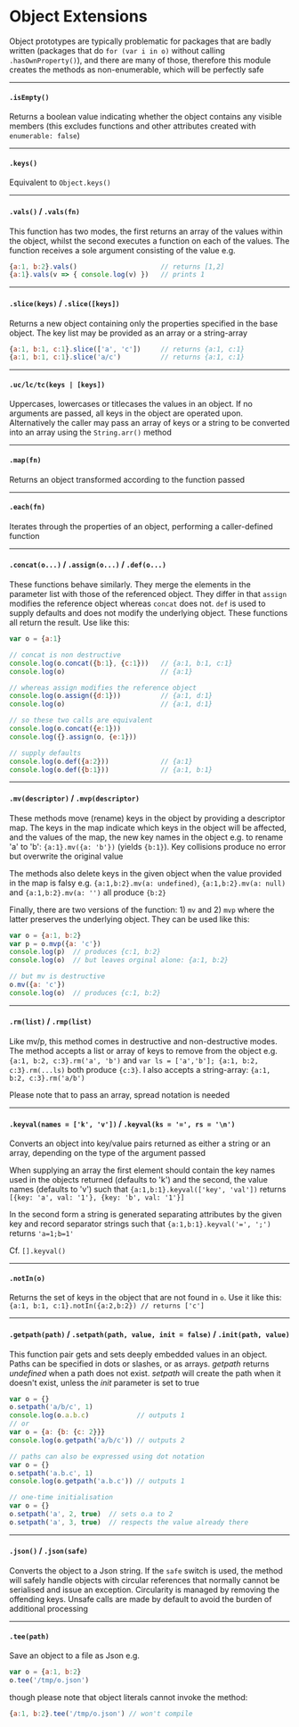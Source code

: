 # Object Extensions

Object prototypes are typically problematic for packages that are badly written (packages that do 
`for (var i in o)` without calling `.hasOwnProperty()`), and there are many of those, therefore 
this module creates the methods as non-enumerable, which will be perfectly safe

<hr>

#### `.isEmpty()`

Returns a boolean value indicating whether the object contains any visible members (this excludes
functions and other attributes created with `enumerable: false`)

<hr>

#### `.keys()`

Equivalent to `Object.keys()`

<hr>

#### `.vals()` / `.vals(fn)`

This function has two modes, the first returns an array of the values within the object,
whilst the second executes a function on each of the values.  The function receives
a sole argument consisting of the value e.g.
```js
{a:1, b:2}.vals()                     // returns [1,2]
{a:1}.vals(v => { console.log(v) })   // prints 1
```

<hr>

#### `.slice(keys)` / `.slice([keys])`

Returns a new object containing only the properties specified in the base object.  The key list may
be provided as an array or a string-array
```js
{a:1, b:1, c:1}.slice(['a', 'c'])     // returns {a:1, c:1}
{a:1, b:1, c:1}.slice('a/c')          // returns {a:1, c:1}
```

<hr>

#### `.uc/lc/tc(keys | [keys])`

Uppercases, lowercases or titlecases the values in an object.  If no arguments are passed, all keys in the
object are operated upon.  Alternatively the caller may pass an array of keys or a string to be
converted into an array using the `String.arr()` method

<hr>

#### `.map(fn)`

Returns an object transformed according to the function passed

<hr>

#### `.each(fn)`

Iterates through the properties of an object, performing a caller-defined function

<hr>

#### `.concat(o...)` / `.assign(o...)` / `.def(o...)`

These functions behave similarly.  They merge the elements in the parameter list with
those of the referenced object.  They differ in that `assign` modifies the reference
object whereas `concat` does not.  `def` is used to supply defaults and does not modify
the underlying object.  These functions all return the result.  Use like this:
```js
var o = {a:1}

// concat is non destructive
console.log(o.concat({b:1}, {c:1}))   // {a:1, b:1, c:1}
console.log(o)                        // {a:1}

// whereas assign modifies the reference object
console.log(o.assign({d:1}))          // {a:1, d:1}
console.log(o)                        // {a:1, d:1}

// so these two calls are equivalent
console.log(o.concat({e:1}))
console.log({}.assign(o, {e:1}))

// supply defaults
console.log(o.def({a:2}))             // {a:1}
console.log(o.def({b:1}))             // {a:1, b:1}
```

<hr>

#### `.mv(descriptor)` / `.mvp(descriptor)`

These methods move (rename) keys in the object by providing a descriptor map.  The keys
in the map indicate which keys in the object will be affected, and the values of the map,
the new key names in the object e.g. to rename 'a' to 'b': `{a:1}.mv({a: 'b'})` (yields
`{b:1}`).  Key collisions produce no error but overwrite the original value

The methods also delete keys in the given object when the value provided in the map is
falsy e.g. `{a:1,b:2}.mv(a: undefined)`, `{a:1,b:2}.mv(a: null)` and `{a:1,b:2}.mv(a: '')`
all produce `{b:2}`

Finally, there are two versions of the function: 1) `mv` and 2) `mvp` where the latter
preserves the underlying object.  They can be used like this:
```js
var o = {a:1, b:2}
var p = o.mvp({a: 'c'})
console.log(p)  // produces {c:1, b:2}
console.log(o)  // but leaves orginal alone: {a:1, b:2}

// but mv is destructive
o.mv({a: 'c'})
console.log(o)  // produces {c:1, b:2}
```

<hr>

#### `.rm(list)` / `.rmp(list)`

Like mv/p, this method comes in destructive and non-destructive modes.  The method
accepts a list or array of keys to remove from the object e.g. `{a:1, b:2, c:3}.rm('a', 'b')`
and `var ls = ['a','b']; {a:1, b:2, c:3}.rm(...ls)` both produce `{c:3}`.  I also
accepts a string-array: `{a:1, b:2, c:3}.rm('a/b')`

Please note that to pass an array, spread notation is needed

<hr>

#### `.keyval(names = ['k', 'v'])` / `.keyval(ks = '=', rs = '\n')`

Converts an object into key/value pairs returned as either a string or an array,
depending on the type of the argument passed

When supplying an array the first element should contain the key names used in the
objects returned (defaults to 'k') and the second, the value names (defaults to 'v') such
that `{a:1,b:1}.keyval(['key', 'val'])` returns `[{key: 'a', val: '1'}, {key: 'b', val: '1'}]`

In the second form a string is generated separating attributes by the given key and record
separator strings such that `{a:1,b:1}.keyval('=', ';')` returns `'a=1;b=1'`

Cf. `[].keyval()`

<hr>

#### `.notIn(o)`

Returns the set of keys in the object that are not found in `o`.  Use it like this:
`{a:1, b:1, c:1}.notIn({a:2,b:2}) // returns ['c']`

<hr>

#### `.getpath(path)` / `.setpath(path, value, init = false)` / `.init(path, value)`

This function pair gets and sets deeply embedded values in an object.  Paths can be 
specified in dots or slashes, or as arrays.  *getpath* returns *undefined* when a path does not exist.
*setpath* will create the path when it doesn't exist, unless the *init* parameter is set
to true
```js
var o = {}
o.setpath('a/b/c', 1)
console.log(o.a.b.c)            // outputs 1
// or
var o = {a: {b: {c: 2}}}
console.log(o.getpath('a/b/c')) // outputs 2

// paths can also be expressed using dot notation
var o = {}
o.setpath('a.b.c', 1)
console.log(o.getpath('a.b.c')) // outputs 1

// one-time initialisation
var o = {}
o.setpath('a', 2, true)  // sets o.a to 2
o.setpath('a', 3, true)  // respects the value already there
```

<hr>

#### `.json()` / `.json(safe)`

Converts the object to a Json string.  If the `safe` switch is used, the method will
safely handle objects with circular references that normally cannot be serialised and
issue an exception.  Circularity is managed by removing the offending keys.  Unsafe calls
are made by default to avoid the burden of additional processing

<hr>

#### `.tee(path)`

Save an object to a file as Json e.g.
```js
var o = {a:1, b:2}
o.tee('/tmp/o.json')
```
though please note that object literals cannot invoke the method:
```js
{a:1, b:2}.tee('/tmp/o.json') // won't compile
```
